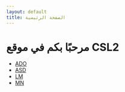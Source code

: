 ```yaml
---
layout: default
title: الصفحة الرئيسية
---
```


  # مرحبًا بكم في موقع CSL2
- [ADO](ado.md)
- [ASD](asd.md)
- [LM](lm.md)
- [MN](mn.md)
